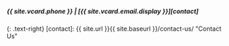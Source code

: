 ##### {{ site.vcard.phone }} | [{{ site.vcard.email.display }}][contact]  
{: .text-right}
[contact]: {{ site.url }}{{ site.baseurl }}/contact-us/ "Contact Us"  
